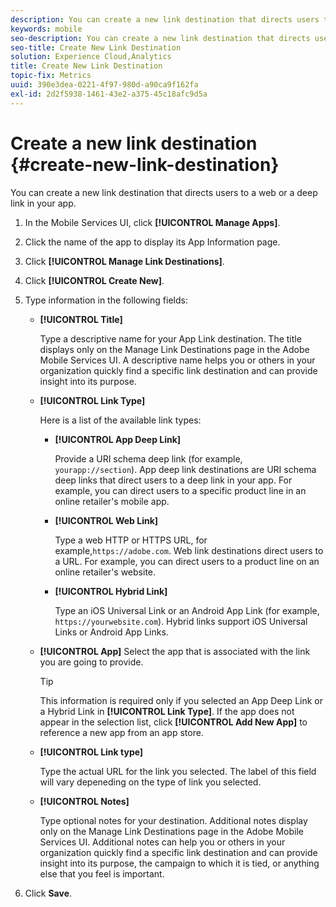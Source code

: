 ```yaml
---
description: You can create a new link destination that directs users to a web or a deep link in your app.
keywords: mobile
seo-description: You can create a new link destination that directs users to a web or a deep link in your app.
seo-title: Create New Link Destination
solution: Experience Cloud,Analytics
title: Create New Link Destination
topic-fix: Metrics
uuid: 390e3dea-0221-4f97-980d-a90ca9f162fa
exl-id: 2d2f5938-1461-43e2-a375-45c18afc9d5a
---
```

# Create a new link destination {#create-new-link-destination}

You can create a new link destination that directs users to a web or a deep link in your app.

1. In the Mobile Services UI, click **[!UICONTROL Manage Apps]**.
1. Click the name of the app to display its App Information page.
1. Click **[!UICONTROL Manage Link Destinations]**.
1. Click **[!UICONTROL Create New]**.
1. Type information in the following fields:
    * **[!UICONTROL Title]**

      Type a descriptive name for your App Link destination. The title displays only on the Manage Link Destinations page in the Adobe Mobile Services UI. A descriptive name helps you or others in your organization quickly find a specific link destination and can provide insight into its purpose.

    * **[!UICONTROL Link Type]**

      Here is a list of the available link types:
  
      * **[!UICONTROL App Deep Link]**
  
        Provide a URI schema deep link (for example, `yourapp://section`). App deep link destinations are URI schema deep links that direct users to a deep link in your app. For example, you can direct users to a specific product line in an online retailer's mobile app.
  
      * **[!UICONTROL Web Link]**  
  
        Type a web HTTP or HTTPS URL, for example,`https://adobe.com`. Web link destinations direct users to a URL. For example, you can direct users to a product line on an online retailer's website.
  
      * **[!UICONTROL Hybrid Link]**

        Type an iOS Universal Link or an Android App Link (for example, `https://yourwebsite.com`). Hybrid links support iOS Universal Links or Android App Links.
  
    * **[!UICONTROL App]**
      Select the app that is associated with the link you are going to provide.
  
      >[!TIP]
      >
      >This information is required only if you selected an App Deep Link or a Hybrid Link in **[!UICONTROL Link Type]**. If the app does not appear in the selection list, click **[!UICONTROL Add New App]** to reference a new app from an app store. 

    * **[!UICONTROL Link type]**
  
      Type the actual URL for the link you selected. The label of this field will vary depeneding on the type of link you selected. 

    * **[!UICONTROL Notes]**
  
      Type optional notes for your destination. Additional notes display only on the Manage Link Destinations page in the Adobe Mobile Services UI. Additional notes can help you or others in your organization quickly find a specific link destination and can provide insight into its purpose, the campaign to which it is tied, or anything else that you feel is important.

1. Click **Save**.
